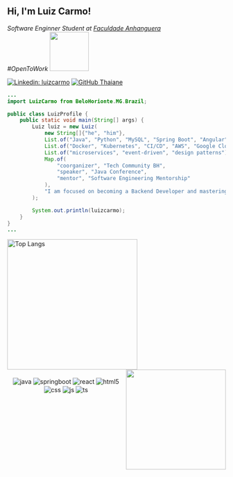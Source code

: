 <h2> Hi, I'm Luiz Carmo! </h2>
<p><em>Software Enginner Student at <a href="http://www.anhanguera.com">Faculdade Anhanguera</a>
</br>#OpenToWork <img src="https://i.giphy.com/UT5UY6W7xuRZZrhwBi.webp" width="90">
</em></p>

[![Linkedin: luizcarmo](https://img.shields.io/badge/-luizcarmo-blue?style=flat-square&logo=Linkedin&logoColor=white&link=https://www.linkedin.com/in/luizcarmo/)](https://www.linkedin.com/in/luizcarmo/)
[![GitHub Thaiane](https://img.shields.io/github/followers/luiz?label=follow&style=social)](https://github.com/luizcarmoo)
<!--Java-->

   ```java
   ...
   import LuizCarmo from BeloHorionte.MG.Brazil;
   
   public class LuizProfile {
       public static void main(String[] args) {
           Luiz luiz = new Luiz(
               new String[]{"he", "him"},
               List.of("Java", "Python", "MySQL", "Spring Boot", "Angular", "React", "HTML", "CSS", "Sass", "JS", "TS"),
               List.of("Docker", "Kubernetes", "CI/CD", "AWS", "Google Cloud", "JUnit", "Mockito", "Git", "GitHub"),
               List.of("microservices", "event-driven", "design patterns"),
               Map.of(
                   "coorganizer", "Tech Community BH",
                   "speaker", "Java Conference",
                   "mentor", "Software Engineering Mentorship"
               ),
               "I am focused on becoming a Backend Developer and mastering Java architectures."
           );
   
           System.out.println(luizcarmo);
       }
   }
   ...
   ```

<!-- GitHub Stats-->
<div align="left">
   <a href="https://github.com/luizcarmoo/github-readme-stats">
      <img src="https://github-readme-stats.vercel.app/api/top-langs/?username=luizcarmoo&theme=dark&title_color=D3D3D3&text_color=D3D3D3&bg_color=151B23&border_color=151B23&layout=compact" alt="Top Langs" width="300"/>
   </a>
   <img align='right' src="https://i.giphy.com/5eLDrEaRGHegx2FeF2.webp" width="230">
</div>
<br>

<!-- badges container -->
<div align="center">
  <img align="center" alt="java" src="https://img.shields.io/badge/java-%23ED8B00.svg?style=for-the-badge&logo=openjdk&logoColor=white"/>
  <img align="center" alt="springboot" src="https://img.shields.io/badge/SpringBoot-6DB33F?style=for-the-badge&logo=Spring&logoColor=white"/>
  <img align="center" alt="react" src="https://img.shields.io/badge/React-20232A?style=for-the-badge&logo=react&logoColor=61DAFB" />
  <img align="center" alt="html5" src="https://img.shields.io/badge/HTML5-E34F26?style=for-the-badge&logo=html5&logoColor=white" />
  <img align="center" alt="css" src="https://img.shields.io/badge/CSS3-1572B6?style=for-the-badge&logo=css3&logoColor=white" />
  <img align="center" alt="js" src="https://img.shields.io/badge/JavaScript-F7DF1E?style=for-the-badge&logo=javascript&logoColor=black" />
  <img align="center" alt="ts" src="https://img.shields.io/badge/TypeScript-007ACC?style=for-the-badge&logo=typescript&logoColor=white" />
</div>
<br/>

